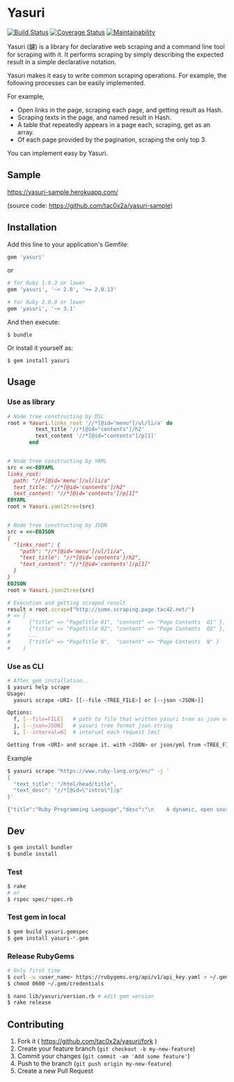 # Yasuri
[![Build Status](https://github.com/tac0x2a/yasuri/actions/workflows/ruby.yml/badge.svg)](https://github.com/tac0x2a/yasuri/actions/workflows/ruby.yml)
[![Coverage Status](https://coveralls.io/repos/tac0x2a/yasuri/badge.svg?branch=master)](https://coveralls.io/r/tac0x2a/yasuri?branch=master) [![Maintainability](https://api.codeclimate.com/v1/badges/c29480fea1305afe999f/maintainability)](https://codeclimate.com/github/tac0x2a/yasuri/maintainability)

Yasuri (鑢) is a library for declarative web scraping and a command line tool for scraping with it.
It performs scraping by simply describing the expected result in a simple declarative notation.

Yasuri makes it easy to write common scraping operations.
For example, the following processes can be easily implemented.

For example,

+ Open links in the page, scraping each page, and getting result as Hash.
+ Scraping texts in the page, and named result in Hash.
+ A table that repeatedly appears in a page each, scraping, get as an array.
+ Of each page provided by the pagination, scraping the only top 3.

You can implement easy by Yasuri.

## Sample

https://yasuri-sample.herokuapp.com/

(source code: https://github.com/tac0x2a/yasuri-sample)

## Installation

Add this line to your application's Gemfile:

```ruby
gem 'yasuri'
```

or

```ruby
# for Ruby 1.9.3 or lower
gem 'yasuri', '~> 2.0', '>= 2.0.13'

# for Ruby 3.0.0 or lower
gem 'yasuri', '~> 3.1'
```


And then execute:

    $ bundle

Or install it yourself as:

    $ gem install yasuri

## Usage
### Use as library

```ruby
# Node tree constructing by DSL
root = Yasuri.links_root '//*[@id="menu"]/ul/li/a' do
         text_title '//*[@id="contents"]/h2'
         text_content '//*[@id="contents"]/p[1]'
       end


# Node tree constructing by YAML
src = <<-EOYAML
links_root:
  path: "//*[@id='menu']/ul/li/a"
  text_title: "//*[@id='contents']/h2"
  text_content: "//*[@id='contents']/p[1]"
EOYAML
root = Yasuri.yaml2tree(src)


# Node tree constructing by JSON
src = <<-EOJSON
{
  "links_root": {
    "path": "//*[@id='menu']/ul/li/a",
    "text_title": "//*[@id='contents']/h2",
    "text_content": "//*[@id='contents']/p[1]"
  }
}
EOJSON
root = Yasuri.json2tree(src)

# Execution and getting scraped result
result = root.scrape("http://some.scraping.page.tac42.net/")
# => [
#      {"title" => "PageTitle 01", "content" => "Page Contents  01" },
#      {"title" => "PageTitle 02", "content" => "Page Contents  02" },
#      ...
#      {"title" => "PageTitle N",  "content" => "Page Contents  N" }
#    ]
```

### Use as CLI

```sh
# After gem installation..
$ yasuri help scrape
Usage:
  yasuri scrape <URI> [[--file <TREE_FILE>] or [--json <JSON>]]

Options:
  f, [--file=FILE]   # path to file that written yasuri tree as json or yaml
  j, [--json=JSON]   # yasuri tree format json string
  i, [--interval=N]  # interval each request [ms]

Getting from <URI> and scrape it. with <JSON> or json/yml from <TREE_FILE>. They should be Yasuri's format json or yaml string.
```

Example
```sh
$ yasuri scrape "https://www.ruby-lang.org/en/" -j '
{
  "text_title": "/html/head/title",
  "text_desc": "//*[@id=\"intro\"]/p"
}'

{"title":"Ruby Programming Language","desc":"\n    A dynamic, open source programming language with a focus on\n    simplicity and productivity. It has an elegant syntax that is\n    natural to read and easy to write.\n    "}
```

## Dev
```sh
$ gem install bundler
$ bundle install
```
### Test
```sh
$ rake
# or
$ rspec spec/*spec.rb
```

### Test gem in local
```sh
$ gem build yasuri.gemspec
$ gem install yasuri-*.gem
```
### Release RubyGems
```sh
# Only first time
$ curl -u <user_name> https://rubygems.org/api/v1/api_key.yaml > ~/.gem/credentials
$ chmod 0600 ~/.gem/credentials

$ nano lib/yasuri/version.rb # edit gem version
$ rake release
```

## Contributing

1. Fork it ( https://github.com/tac0x2a/yasuri/fork )
2. Create your feature branch (`git checkout -b my-new-feature`)
3. Commit your changes (`git commit -am 'Add some feature'`)
4. Push to the branch (`git push origin my-new-feature`)
5. Create a new Pull Request
